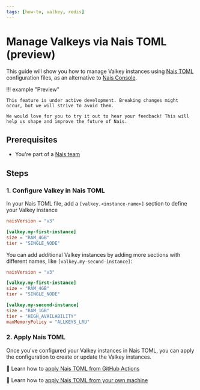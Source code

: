 ```yaml
---
tags: [how-to, valkey, redis]
---
```


# Manage Valkeys via Nais TOML (preview)

This guide will show you how to manage Valkey instances using [Nais TOML](todo-some-document-explaining-what-nais-toml-is.md) configuration files, as an alternative to [Nais Console](create.md).

!!! example "Preview"

    This feature is under active development. Breaking changes might occur, but we will strive to avoid them.

    We would love for you to try it out to hear your feedback! This will help us shape and improve the future of Nais.

## Prerequisites

- You're part of a [Nais team](../../../explanations/team.md)

## Steps

### 1. Configure Valkey in Nais TOML

In your Nais TOML file, add a `[valkey.<instance-name>]` section to define your Valkey instance

```toml title="nais.toml"
naisVersion = "v3"

[valkey.my-first-instance]
size = "RAM_4GB"
tier = "SINGLE_NODE"
```

You can add additional Valkey instances by adding more sections with different names, like `[valkey.my-second-instance]`:

```toml title="nais.toml"
naisVersion = "v3"

[valkey.my-first-instance]
size = "RAM_4GB"
tier = "SINGLE_NODE"

[valkey.my-second-instance]
size = "RAM_1GB"
tier = "HIGH_AVAILABILITY"
maxMemoryPolicy = "ALLKEYS_LRU"
```

### 2. Apply Nais TOML

Once you've configured your Valkey instances in Nais TOML, you can apply the configuration to create or update the Valkey instances.

:dart: Learn how to [apply Nais TOML from GitHub Actions](../../../build/how-to/apply.md)

:dart: Learn how to [apply Nais TOML from your own machine](../../../operate/how-to/apply.md)
